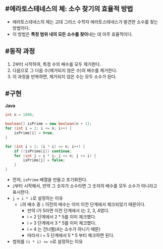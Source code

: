 ## #에라토스테네스의 체: 소수 찾기의 효율적 방법

- 에라토스테네스의 체는 고대 그리스 수학자 에라토스테네스가 발견한 소수를 찾는 방법이다.
- 이 방법은 **특정 범위 내의 모든 소수를 찾아**내는 데 아주 효율적이다.



## #동작 과정

1. 2부터 시작하여, 특정 수의 배수를 모두 제거한다.
2. 다음으로 그 다음 수(제거되지 않은 수)의 배수를 제거한다.
3. 이 과정을 반복하면, 제거되지 않은 수는 모두 소수가 된다.



## #구현

**Java**

```java
int n = 1000;

boolean[] isPrime = new boolean[n + 1];
for (int i = 2; i <= n; i++) {
	isPrime[i] = true;
}

for (int i = 2; (i * i) <= n; i++) {
	if (!isPrime[i]) continue;
	for (int j = i * i; j <= n; j += i) {
		isPrime[j] = false;
	}
}
```

- 먼저, `isPrime` 배열을 만들고 초기화한다.
- `2`부터 시작해서, 만약 그 숫자가 소수라면 그 숫자의 배수를 모두 소수가 아니라고 표시한다.
- `j = i * i`로 설정하는 이유
	-  `i`의 배수 중 `i` 이전의 배수는 이미 이전 단계에서 체크되었기 때문이다.
		- 만약 i가 5라면 이전 단계에서 i는 2, 3, 4였다.
		- i = 2 단계에서 2 * 5를 이미 체크했다.
		- i = 3 단계에서 3 * 5를 이미 체크했다.
		- i = 4 는 건너뜀(4는 소수가 아니기 때문)
		- 따라서 i = 5 단계에서 5 * 5 부터 체크하면 된다.
- 범위를 `(i * i) <= n`로 설정하는 이유